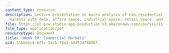 ```yaml
---
content_type: resource
description: Lecture presentation on macro analysis of non-residential property, tracking
  markets with data, office space, industrial space, retail space, and hotels.
file: https://ol-ocw-studio-app-production.s3.amazonaws.com/courses/11-433j-real-estate-economics-fall-2008/556ba5c88f5c54cbf8a3b8d93478898f_wk10.pdf
file_type: application/pdf
resourcetype: Document
title: 'Week 10: Commercial Markets'
uid: 556ba5c8-8f5c-54cb-f8a3-b8d93478898f
---
```

